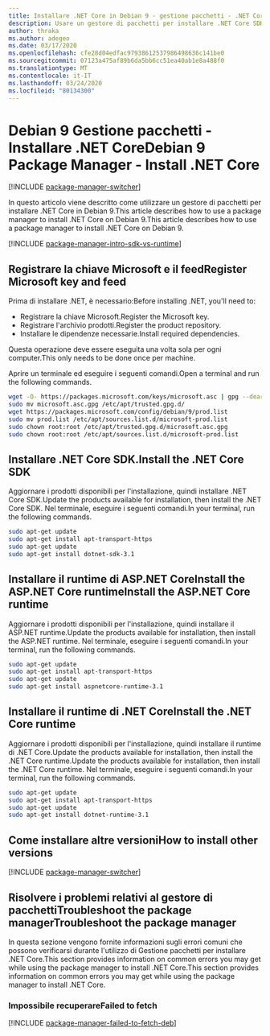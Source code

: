 ```yaml
---
title: Installare .NET Core in Debian 9 - gestione pacchetti - .NET CoreInstall .NET Core on Debian 9 - package manager - .NET Core
description: Usare un gestore di pacchetti per installare .NET Core SDK e runtime in Debian 9.Use a package manager to install .NET Core SDK and runtime on Debian 9.
author: thraka
ms.author: adegeo
ms.date: 03/17/2020
ms.openlocfilehash: cfe28d04edfac97938612537986498636c141be0
ms.sourcegitcommit: 07123a475af89b6da5bb6cc51ea40ab1e8a488f0
ms.translationtype: MT
ms.contentlocale: it-IT
ms.lasthandoff: 03/24/2020
ms.locfileid: "80134300"
---
```

# <a name="debian-9-package-manager---install-net-core"></a><span data-ttu-id="9bc9c-103">Debian 9 Gestione pacchetti - Installare .NET Core</span><span class="sxs-lookup"><span data-stu-id="9bc9c-103">Debian 9 Package Manager - Install .NET Core</span></span>

[!INCLUDE [package-manager-switcher](./includes/package-manager-switcher.md)]

<span data-ttu-id="9bc9c-104">In questo articolo viene descritto come utilizzare un gestore di pacchetti per installare .NET Core in Debian 9.This article describes how to use a package manager to install .NET Core on Debian 9.</span><span class="sxs-lookup"><span data-stu-id="9bc9c-104">This article describes how to use a package manager to install .NET Core on Debian 9.</span></span>

[!INCLUDE [package-manager-intro-sdk-vs-runtime](includes/package-manager-intro-sdk-vs-runtime.md)]

## <a name="register-microsoft-key-and-feed"></a><span data-ttu-id="9bc9c-105">Registrare la chiave Microsoft e il feed</span><span class="sxs-lookup"><span data-stu-id="9bc9c-105">Register Microsoft key and feed</span></span>

<span data-ttu-id="9bc9c-106">Prima di installare .NET, è necessario:</span><span class="sxs-lookup"><span data-stu-id="9bc9c-106">Before installing .NET, you'll need to:</span></span>

- <span data-ttu-id="9bc9c-107">Registrare la chiave Microsoft.</span><span class="sxs-lookup"><span data-stu-id="9bc9c-107">Register the Microsoft key.</span></span>
- <span data-ttu-id="9bc9c-108">Registrare l'archivio prodotti.</span><span class="sxs-lookup"><span data-stu-id="9bc9c-108">Register the product repository.</span></span>
- <span data-ttu-id="9bc9c-109">Installare le dipendenze necessarie.</span><span class="sxs-lookup"><span data-stu-id="9bc9c-109">Install required dependencies.</span></span>

<span data-ttu-id="9bc9c-110">Questa operazione deve essere eseguita una volta sola per ogni computer.</span><span class="sxs-lookup"><span data-stu-id="9bc9c-110">This only needs to be done once per machine.</span></span>

<span data-ttu-id="9bc9c-111">Aprire un terminale ed eseguire i seguenti comandi.</span><span class="sxs-lookup"><span data-stu-id="9bc9c-111">Open a terminal and run the following commands.</span></span>

```bash
wget -O- https://packages.microsoft.com/keys/microsoft.asc | gpg --dearmor > microsoft.asc.gpg
sudo mv microsoft.asc.gpg /etc/apt/trusted.gpg.d/
wget https://packages.microsoft.com/config/debian/9/prod.list
sudo mv prod.list /etc/apt/sources.list.d/microsoft-prod.list
sudo chown root:root /etc/apt/trusted.gpg.d/microsoft.asc.gpg
sudo chown root:root /etc/apt/sources.list.d/microsoft-prod.list
```

## <a name="install-the-net-core-sdk"></a><span data-ttu-id="9bc9c-112">Installare .NET Core SDK.</span><span class="sxs-lookup"><span data-stu-id="9bc9c-112">Install the .NET Core SDK</span></span>

<span data-ttu-id="9bc9c-113">Aggiornare i prodotti disponibili per l'installazione, quindi installare .NET Core SDK.</span><span class="sxs-lookup"><span data-stu-id="9bc9c-113">Update the products available for installation, then install the .NET Core SDK.</span></span> <span data-ttu-id="9bc9c-114">Nel terminale, eseguire i seguenti comandi.</span><span class="sxs-lookup"><span data-stu-id="9bc9c-114">In your terminal, run the following commands.</span></span>

```bash
sudo apt-get update
sudo apt-get install apt-transport-https
sudo apt-get update
sudo apt-get install dotnet-sdk-3.1
```

## <a name="install-the-aspnet-core-runtime"></a><span data-ttu-id="9bc9c-115">Installare il runtime di ASP.NET CoreInstall the ASP.NET Core runtime</span><span class="sxs-lookup"><span data-stu-id="9bc9c-115">Install the ASP.NET Core runtime</span></span>

<span data-ttu-id="9bc9c-116">Aggiornare i prodotti disponibili per l'installazione, quindi installare il ASP.NET runtime.</span><span class="sxs-lookup"><span data-stu-id="9bc9c-116">Update the products available for installation, then install the ASP.NET runtime.</span></span> <span data-ttu-id="9bc9c-117">Nel terminale, eseguire i seguenti comandi.</span><span class="sxs-lookup"><span data-stu-id="9bc9c-117">In your terminal, run the following commands.</span></span>

```bash
sudo apt-get update
sudo apt-get install apt-transport-https
sudo apt-get update
sudo apt-get install aspnetcore-runtime-3.1
```

## <a name="install-the-net-core-runtime"></a><span data-ttu-id="9bc9c-118">Installare il runtime di .NET Core</span><span class="sxs-lookup"><span data-stu-id="9bc9c-118">Install the .NET Core runtime</span></span>

<span data-ttu-id="9bc9c-119">Aggiornare i prodotti disponibili per l'installazione, quindi installare il runtime di .NET Core.Update the products available for installation, then install the .NET Core runtime.</span><span class="sxs-lookup"><span data-stu-id="9bc9c-119">Update the products available for installation, then install the .NET Core runtime.</span></span> <span data-ttu-id="9bc9c-120">Nel terminale, eseguire i seguenti comandi.</span><span class="sxs-lookup"><span data-stu-id="9bc9c-120">In your terminal, run the following commands.</span></span>

```bash
sudo apt-get update
sudo apt-get install apt-transport-https
sudo apt-get update
sudo apt-get install dotnet-runtime-3.1
```

## <a name="how-to-install-other-versions"></a><span data-ttu-id="9bc9c-121">Come installare altre versioni</span><span class="sxs-lookup"><span data-stu-id="9bc9c-121">How to install other versions</span></span>

[!INCLUDE [package-manager-switcher](./includes/package-manager-heading-hack-pkgname.md)]

## <a name="troubleshoot-the-package-manager"></a><span data-ttu-id="9bc9c-122">Risolvere i problemi relativi al gestore di pacchettiTroubleshoot the package manager</span><span class="sxs-lookup"><span data-stu-id="9bc9c-122">Troubleshoot the package manager</span></span>

<span data-ttu-id="9bc9c-123">In questa sezione vengono fornite informazioni sugli errori comuni che possono verificarsi durante l'utilizzo di Gestione pacchetti per installare .NET Core.This section provides information on common errors you may get while using the package manager to install .NET Core.</span><span class="sxs-lookup"><span data-stu-id="9bc9c-123">This section provides information on common errors you may get while using the package manager to install .NET Core.</span></span>

### <a name="failed-to-fetch"></a><span data-ttu-id="9bc9c-124">Impossibile recuperare</span><span class="sxs-lookup"><span data-stu-id="9bc9c-124">Failed to fetch</span></span>

[!INCLUDE [package-manager-failed-to-fetch-deb](includes/package-manager-failed-to-fetch-deb.md)]
